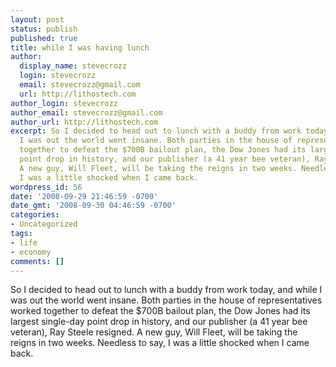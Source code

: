 ```yaml
---
layout: post
status: publish
published: true
title: while I was having lunch
author:
  display_name: stevecrozz
  login: stevecrozz
  email: stevecrozz@gmail.com
  url: http://lithostech.com
author_login: stevecrozz
author_email: stevecrozz@gmail.com
author_url: http://lithostech.com
excerpt: So I decided to head out to lunch with a buddy from work today, and while
  I was out the world went insane. Both parties in the house of representatives worked
  together to defeat the $700B bailout plan, the Dow Jones had its largest single-day
  point drop in history, and our publisher (a 41 year bee veteran), Ray Steele resigned.
  A new guy, Will Fleet, will be taking the reigns in two weeks. Needless to say,
  I was a little shocked when I came back.
wordpress_id: 56
date: '2008-09-29 21:46:59 -0700'
date_gmt: '2008-09-30 04:46:59 -0700'
categories:
- Uncategorized
tags:
- life
- economy
comments: []
---
```

So I decided to head out to lunch with a buddy from work today, and while I was out the world went insane. Both parties in the house of representatives worked together to defeat the $700B bailout plan, the Dow Jones had its largest single-day point drop in history, and our publisher (a 41 year bee veteran), Ray Steele resigned. A new guy, Will Fleet, will be taking the reigns in two weeks. Needless to say, I was a little shocked when I came back.
